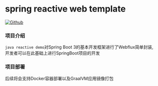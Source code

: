 # spring reactive web template
<p>
    <a href="https://gitee.com/moesama-zzt/java_boot_demo.git"><img src="https://img.shields.io/badge/Github-%E9%A1%B9%E7%9B%AE%E5%9C%B0%E5%9D%80-blue" alt="Github"></a>
</p>

### 项目介绍
`java reactive demo`对Spring Boot 3的基本开发框架进行了Webflux简单封装, 开发者可以在此基础上进行SpringBoot项目的开发
### 项目部署
后续将会支持Docker容器部署以及GraalVM应用镜像打包